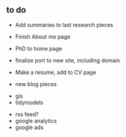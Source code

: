 

## to do

* Add summaries to last research pieces
* Finish About me page
* PhD to home page

* finalize port to new site, including domain

* Make a resume, add to CV page
* new blog pieces
- gis
- tidymodels

* rss feed?
* google analytics
* google ads